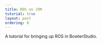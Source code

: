 ```yaml
---
title: ROS on JVM
tutorial: true
layout: post
ordering: 8
---
```


A tutorial for bringing up ROS in BowlerStudio.